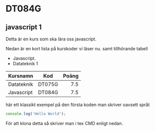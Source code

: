 # DT084G
## javascript 1
Detta är en kurs som ska lära oss javascript. 

Nedan är en kort lista på kurskoder vi läser nu. samt tillhörande tabell

* Javascript.
* Datateknik 1


| Kursnamn        | Kod           | Poäng  |
| ------------- |:-------------:| -----:|
| Datateknik      | DT075G | 7.5 |
| Javascript      | DT084G      |   7.5 |




här ett klassikt exempel på den första koden man skriver oavsett språt

```javascript
console.log('Hello World');
```

För att klona detta så skriver man i tex CMD enligt nedan. 




